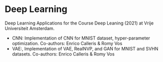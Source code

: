 # Deep Learning

Deep Learning Applications for the Course Deep Leaning (2021) at Vrije Universiteit Amsterdam.

* CNN: Implementation of CNN for MNIST dataset, hyper-parameter optimization. Co-authors: Enrico Calleris & Romy Vos
* VAE:, Implementation of VAE, RealNVP, and GAN for MNIST and SVHN datasets. Co-authors: Enrico Calleris & Romy Vos
